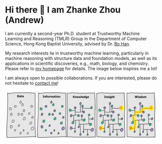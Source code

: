 # Hi there 👋 I am Zhanke Zhou (Andrew)

I am currently a second-year Ph.D. student at Trustworthy Machine Learning and Reasoning (TMLR) Group in the Department of Computer Science, Hong Kong Baptist University, advised by Dr. [Bo Han](https://bhanml.github.io/).

My research interests lie in trustworthy machine learning, particularly in machine reasoning with structure data and foundation models, as well as its applications in scientific discoveries, e.g., math, biology, and chemistry. Please refer to [my homepage](https://andrewzhou924.github.io/) for details. The image below inspires me a lot!

I am always open to possible collaborations. If you are interested, please do not hesitate to [contact me](mailto:cszkzhou@comp.hkbu.edu.hk)!

<p align="center"><img src="./Data-Wisdom.png" width="800" /></p>

<!-- For more information, visit my [personal website](https://andrewzhou924.github.io/). -->
<!-- ![Anurag's github stats](https://github-readme-stats.vercel.app/api?username=AndrewZhou924&count_private=true&show_icons=true&theme=radical) -->
<!-- [![Top Langs](https://github-readme-stats.vercel.app/api/top-langs/?username=AndrewZhou924&hide=css,html&layout=compact&theme=radical)](https://github.com/anuraghazra/github-readme-stats) -->
<!-- *Pain is inevitable. Suffering is optional. --- Haruki Murakami* -->
